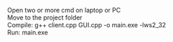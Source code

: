 Open two or more cmd on laptop or PC <br>
Move to the project folder <br>
Compile: g++ client.cpp GUI.cpp -o main.exe -lws2_32 <br>
Run: main.exe <br>

